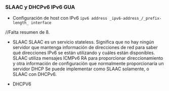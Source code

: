 ### SLAAC y DHCPv6 IPv6 GUA

- Configuración de host con IPv6
	`ipv6 address _ipv6-address_/_prefix-length_ interface`

//Falta resumen de 8.

- SLAAC
	SLAAC es un servicio stateless. Significa que no hay ningún servidor que mantenga información de direcciones de red para saber qué direcciones IPv6 se están utilizando y cuáles están disponibles.
	SLAAC utiliza mensajes ICMPv6 RA para proporcionar direccionamiento y otra información de configuración que normalmente proporcionaría un servidor DHCP
	Se puede implementar como SLAAC solamente, o SLAAC con DHCPv6.


- DHCPV6
	
